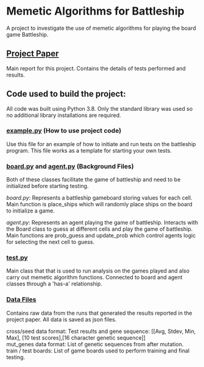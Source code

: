 # Memetic Algorithms for Battleship
A project to investigate the use of memetic algorithms for playing the board game Battleship. 

## [Project Paper](/Memetic_Battleship_KD.pdf)

Main report for this project. Contains the details of tests performed and results.

## Code used to build the project:

All code was built using Python 3.8. Only the standard library was used so no 
additional library installations are required.

### [example.py](/example.py) (How to use project code)

Use this file for an example of how to initiate and run tests on the battleship program. This file works as a template 
for starting your own tests.

### [board.py](/board.py) and [agent.py](/agent.py) (Background Files)

Both of these classes facilitate the game of battleship and need to be initialized before starting testing.  

_board.py_: Represents a battleship gameboard storing values for each cell. Main function is place_ships which will 
randomly place ships on the board to initialize a game.

_agent.py_: Represents an agent playing the game of battleship. Interacts with the Board class to 
guess at different cells and play the game of battleship. Main functions are prob_guess and update_prob which control 
agents logic for selecting the next cell to guess.

### [test.py](/test.py)

Main class that that is used to run analysis on the games played and also carry out memetic algorithm functions. 
Connected to board and agent classes through a 'has-a' relationship.

### [Data Files](/Data)
Contains raw data from the runs that generated the results reported in the project paper. All data is saved as json 
files.    

cross/seed data format: Test results and gene sequence: [[Avg, Stdev, Min, Max], [10 test scores],[16 character genetic sequence]]  
mut_genes data format: List of genetic sequences from after mutation.  
train / test boards: List of game boards used to perform training and final testing.
